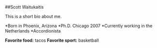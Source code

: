 ##Scott Waitukaitis

This is a short bio about me.

*Born in Phoenix, Arizona
*Ph.D. Chicago 2007
*Currently working in the Netherlands
*Accordionista

**Favorite food:** tacos
**Favorite sport:** basketball
